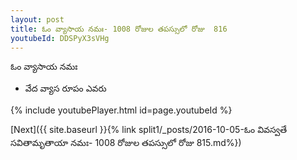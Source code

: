 ```yaml
---
layout: post
title: ఓం వ్యాసాయ నమః- 1008 రోజుల తపస్సులో రోజు  816
youtubeId: DDSPyX3sVHg
---
```

 
 
 ఓం వ్యాసాయ నమః  
 
 -  వేద వ్యాస రూపం ఎవరు 
 
  
 
  
 
 
 
 
 
 


{% include youtubePlayer.html id=page.youtubeId %}
 
[Next]({{ site.baseurl }}{% link  split1/_posts/2016-10-05-ఓం వివస్వతే సవితామృతాయా నమః- 1008 రోజుల తపస్సులో రోజు  815.md%})
 

